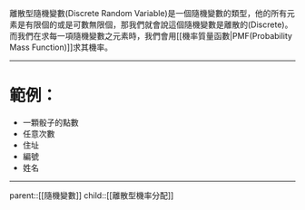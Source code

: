 離散型隨機變數(Discrete Random Variable)是一個隨機變數的類型，他的所有元素是有限個的或是可數無限個，那我們就會說這個隨機變數是離散的(Discrete)。而我們在求每一項隨機變數之元素時，我們會用[[機率質量函數|PMF(Probability Mass Function)]]求其機率。
- - -
# 範例：
- 一顆骰子的點數
- 任意次數
- 住址
- 編號
- 姓名
- - - 
parent::[[隨機變數]]
child::[[離散型機率分配]]